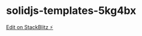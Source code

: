 # solidjs-templates-5kg4bx

[Edit on StackBlitz ⚡️](https://stackblitz.com/edit/solidjs-templates-5kg4bx)